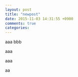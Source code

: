 ```yaml
---
layout: post
title: "newpost"
date: 2015-11-03 14:31:55 +0900
comments: true
categories: 
---
```


aaa
bbb

aaa

aaa

aa

